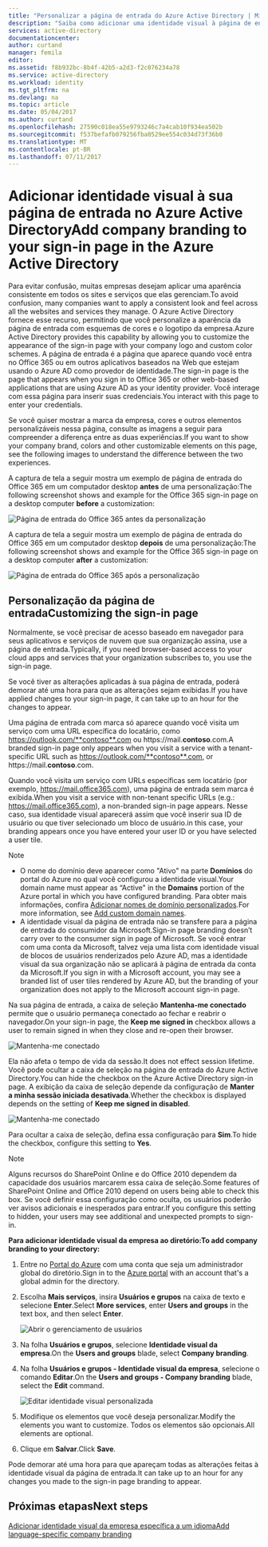 ```yaml
---
title: "Personalizar a página de entrada do Azure Active Directory | Microsoft Docs"
description: "Saiba como adicionar uma identidade visual à página de entrada do Azure"
services: active-directory
documentationcenter: 
author: curtand
manager: femila
editor: 
ms.assetid: f8b932bc-8b4f-42b5-a2d3-f2c076234a78
ms.service: active-directory
ms.workload: identity
ms.tgt_pltfrm: na
ms.devlang: na
ms.topic: article
ms.date: 05/04/2017
ms.author: curtand
ms.openlocfilehash: 27590c018ea55e9793246c7a4cab10f934ea502b
ms.sourcegitcommit: f537befafb079256fba0529ee554c034d73f36b0
ms.translationtype: MT
ms.contentlocale: pt-BR
ms.lasthandoff: 07/11/2017
---
```

# <a name="add-company-branding-to-your-sign-in-page-in-the-azure-active-directory"></a><span data-ttu-id="48508-103">Adicionar identidade visual à sua página de entrada no Azure Active Directory</span><span class="sxs-lookup"><span data-stu-id="48508-103">Add company branding to your sign-in page in the Azure Active Directory</span></span>
<span data-ttu-id="48508-104">Para evitar confusão, muitas empresas desejam aplicar uma aparência consistente em todos os sites e serviços que elas gerenciam.</span><span class="sxs-lookup"><span data-stu-id="48508-104">To avoid confusion, many companies want to apply a consistent look and feel across all the websites and services they manage.</span></span> <span data-ttu-id="48508-105">O Azure Active Directory fornece esse recurso, permitindo que você personalize a aparência da página de entrada com esquemas de cores e o logotipo da empresa.</span><span class="sxs-lookup"><span data-stu-id="48508-105">Azure Active Directory provides this capability by allowing you to customize the appearance of the sign-in page with your company logo and custom color schemes.</span></span> <span data-ttu-id="48508-106">A página de entrada é a página que aparece quando você entra no Office 365 ou em outros aplicativos baseados na Web que estejam usando o Azure AD como provedor de identidade.</span><span class="sxs-lookup"><span data-stu-id="48508-106">The sign-in page is the page that appears when you sign in to Office 365 or other web-based applications that are using Azure AD as your identity provider.</span></span> <span data-ttu-id="48508-107">Você interage com essa página para inserir suas credenciais.</span><span class="sxs-lookup"><span data-stu-id="48508-107">You interact with this page to enter your credentials.</span></span>

<span data-ttu-id="48508-108">Se você quiser mostrar a marca da empresa, cores e outros elementos personalizáveis nessa página, consulte as imagens a seguir para compreender a diferença entre as duas experiências.</span><span class="sxs-lookup"><span data-stu-id="48508-108">If you want to show your company brand, colors and other customizable elements on this page, see the following images to understand the difference between the two experiences.</span></span>

<span data-ttu-id="48508-109">A captura de tela a seguir mostra um exemplo de página de entrada do Office 365 em um computador desktop **antes** de uma personalização:</span><span class="sxs-lookup"><span data-stu-id="48508-109">The following screenshot shows and example for the Office 365 sign-in page on a desktop computer **before** a customization:</span></span>

![Página de entrada do Office 365 antes da personalização](./media/active-directory-branding-custom-signon-azure-portal/sign-in-page-before-customization.png)

<span data-ttu-id="48508-111">A captura de tela a seguir mostra um exemplo de página de entrada do Office 365 em um computador desktop **depois** de uma personalização:</span><span class="sxs-lookup"><span data-stu-id="48508-111">The following screenshot shows and example for the Office 365 sign-in page on a desktop computer **after** a customization:</span></span>

![Página de entrada do Office 365 após a personalização](./media/active-directory-branding-custom-signon-azure-portal/sign-in-page-after-customization.png)

## <a name="customizing-the-sign-in-page"></a><span data-ttu-id="48508-113">Personalização da página de entrada</span><span class="sxs-lookup"><span data-stu-id="48508-113">Customizing the sign-in page</span></span>
<span data-ttu-id="48508-114">Normalmente, se você precisar de acesso baseado em navegador para seus aplicativos e serviços de nuvem que sua organização assina, use a página de entrada.</span><span class="sxs-lookup"><span data-stu-id="48508-114">Typically, if you need browser-based access to your cloud apps and services that your organization subscribes to, you use the sign-in page.</span></span>

<span data-ttu-id="48508-115">Se você tiver as alterações aplicadas à sua página de entrada, poderá demorar até uma hora para que as alterações sejam exibidas.</span><span class="sxs-lookup"><span data-stu-id="48508-115">If you have applied changes to your sign-in page, it can take up to an hour for the changes to appear.</span></span>

<span data-ttu-id="48508-116">Uma página de entrada com marca só aparece quando você visita um serviço com uma URL específica do locatário, como https://outlook.com/**contoso**.com ou https://mail.**contoso**.com.</span><span class="sxs-lookup"><span data-stu-id="48508-116">A branded sign-in page only appears when you visit a service with a tenant-specific URL such as https://outlook.com/**contoso**.com, or https://mail.**contoso**.com.</span></span>

<span data-ttu-id="48508-117">Quando você visita um serviço com URLs específicas sem locatário (por exemplo, https://mail.office365.com), uma página de entrada sem marca é exibida.</span><span class="sxs-lookup"><span data-stu-id="48508-117">When you visit a service with non-tenant specific URLs (e.g.: https://mail.office365.com), a non-branded sign-in page appears.</span></span> <span data-ttu-id="48508-118">Nesse caso, sua identidade visual aparecerá assim que você inserir sua ID de usuário ou que tiver selecionado um bloco de usuário.</span><span class="sxs-lookup"><span data-stu-id="48508-118">in this case, your branding appears once you have entered your user ID or you have selected a user tile.</span></span>

> [!NOTE]
> * <span data-ttu-id="48508-119">O nome do domínio deve aparecer como "Ativo" na parte **Domínios** do portal do Azure no qual você configurou a identidade visual.</span><span class="sxs-lookup"><span data-stu-id="48508-119">Your domain name must appear as “Active" in the **Domains** portion of the Azure portal in which you have configured branding.</span></span> <span data-ttu-id="48508-120">Para obter mais informações, confira [Adicionar nomes de domínio personalizados](active-directory-domains-add-azure-portal.md).</span><span class="sxs-lookup"><span data-stu-id="48508-120">For more information, see [Add custom domain names](active-directory-domains-add-azure-portal.md).</span></span>
> * <span data-ttu-id="48508-121">A identidade visual da página de entrada não se transfere para a página de entrada do consumidor da Microsoft.</span><span class="sxs-lookup"><span data-stu-id="48508-121">Sign-in page branding doesn’t carry over to the consumer sign in page of Microsoft.</span></span> <span data-ttu-id="48508-122">Se você entrar com uma conta da Microsoft, talvez veja uma lista com identidade visual de blocos de usuários renderizados pelo Azure AD, mas a identidade visual da sua organização não se aplicará à página de entrada da conta da Microsoft.</span><span class="sxs-lookup"><span data-stu-id="48508-122">If you sign in with a Microsoft account, you may see a branded list of user tiles rendered by Azure AD, but the branding of your organization does not apply to the Microsoft account sign-in page.</span></span>
>
>

<span data-ttu-id="48508-123">Na sua página de entrada, a caixa de seleção **Mantenha-me conectado** permite que o usuário permaneça conectado ao fechar e reabrir o navegador.</span><span class="sxs-lookup"><span data-stu-id="48508-123">On your sign-in page, the **Keep me signed in** checkbox allows a user to remain signed in when they close and re-open their browser.</span></span>

   ![Mantenha-me conectado](./media/active-directory-branding-custom-signon-azure-portal/01.png)

<span data-ttu-id="48508-125">Ela não afeta o tempo de vida da sessão.</span><span class="sxs-lookup"><span data-stu-id="48508-125">It does not effect session lifetime.</span></span> <span data-ttu-id="48508-126">Você pode ocultar a caixa de seleção na página de entrada do Azure Active Directory.</span><span class="sxs-lookup"><span data-stu-id="48508-126">You can hide the checkbox on the Azure Active Directory sign-in page.</span></span>
<span data-ttu-id="48508-127">A exibição da caixa de seleção depende da configuração de **Manter a minha sessão iniciada desativada**.</span><span class="sxs-lookup"><span data-stu-id="48508-127">Whether the checkbox is displayed depends on the setting of **Keep me signed in disabled**.</span></span>

   ![Mantenha-me conectado](./media/active-directory-branding-custom-signon-azure-portal/02.png)

<span data-ttu-id="48508-129">Para ocultar a caixa de seleção, defina essa configuração para **Sim**.</span><span class="sxs-lookup"><span data-stu-id="48508-129">To hide the checkbox, configure this setting to **Yes**.</span></span>

> [!NOTE]
> <span data-ttu-id="48508-130">Alguns recursos do SharePoint Online e do Office 2010 dependem da capacidade dos usuários marcarem essa caixa de seleção.</span><span class="sxs-lookup"><span data-stu-id="48508-130">Some features of SharePoint Online and Office 2010 depend on users being able to check this box.</span></span> <span data-ttu-id="48508-131">Se você definir essa configuração como oculta, os usuários poderão ver avisos adicionais e inesperados para entrar.</span><span class="sxs-lookup"><span data-stu-id="48508-131">If you configure this setting to hidden, your users may see additional and unexpected prompts to sign-in.</span></span>
>
>

<span data-ttu-id="48508-132">**Para adicionar identidade visual da empresa ao diretório:**</span><span class="sxs-lookup"><span data-stu-id="48508-132">**To add company branding to your directory:**</span></span>

1. <span data-ttu-id="48508-133">Entre no [Portal do Azure](https://portal.azure.com) com uma conta que seja um administrador global do diretório.</span><span class="sxs-lookup"><span data-stu-id="48508-133">Sign in to the [Azure portal](https://portal.azure.com) with an account that's a global admin for the directory.</span></span>
2. <span data-ttu-id="48508-134">Escolha **Mais serviços**, insira **Usuários e grupos** na caixa de texto e selecione **Enter**.</span><span class="sxs-lookup"><span data-stu-id="48508-134">Select **More services**, enter **Users and groups** in the text box, and then select **Enter**.</span></span>

   ![Abrir o gerenciamento de usuários](./media/active-directory-branding-custom-signon-azure-portal/user-management.png)
3. <span data-ttu-id="48508-136">Na folha **Usuários e grupos**, selecione **Identidade visual da empresa**.</span><span class="sxs-lookup"><span data-stu-id="48508-136">On the **Users and groups** blade, select **Company branding**.</span></span>
4. <span data-ttu-id="48508-137">Na folha **Usuários e grupos - Identidade visual da empresa**, selecione o comando **Editar**.</span><span class="sxs-lookup"><span data-stu-id="48508-137">On the **Users and groups - Company branding** blade, select the **Edit** command.</span></span>

    ![Editar identidade visual personalizada](./media/active-directory-branding-custom-signon-azure-portal/edit-branding.png)
5. <span data-ttu-id="48508-139">Modifique os elementos que você deseja personalizar.</span><span class="sxs-lookup"><span data-stu-id="48508-139">Modify the elements you want to customize.</span></span> <span data-ttu-id="48508-140">Todos os elementos são opcionais.</span><span class="sxs-lookup"><span data-stu-id="48508-140">All elements are optional.</span></span>
6. <span data-ttu-id="48508-141">Clique em **Salvar**.</span><span class="sxs-lookup"><span data-stu-id="48508-141">Click **Save**.</span></span>

<span data-ttu-id="48508-142">Pode demorar até uma hora para que apareçam todas as alterações feitas à identidade visual da página de entrada.</span><span class="sxs-lookup"><span data-stu-id="48508-142">It can take up to an hour for any changes you made to the sign-in page branding to appear.</span></span>

## <a name="next-steps"></a><span data-ttu-id="48508-143">Próximas etapas</span><span class="sxs-lookup"><span data-stu-id="48508-143">Next steps</span></span>
[<span data-ttu-id="48508-144">Adicionar identidade visual da empresa específica a um idioma</span><span class="sxs-lookup"><span data-stu-id="48508-144">Add language-specific company branding</span></span>](active-directory-branding-localize-azure-portal.md)
